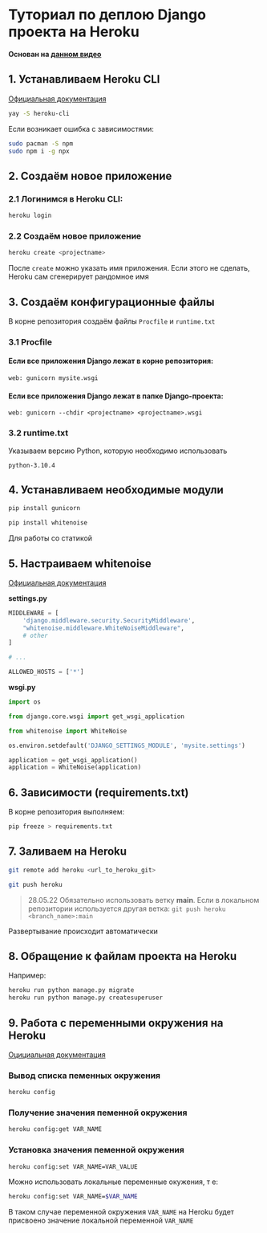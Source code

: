 # Туториал по деплою Django проекта на Heroku

**Основан на [данном видео](https://youtu.be/xnB0G1WxctM)**

## 1. Устанавливаем Heroku CLI

[Официальная документация](https://devcenter.heroku.com/articles/heroku-cli#install-the-heroku-cli)
```bash
yay -S heroku-cli
```
Если возникает ошибка с зависимостями:
```bash
sudo pacman -S npm
sudo npm i -g npx
```

## 2. Создаём новое приложение

### 2.1 Логинимся в Heroku CLI:
```bash
heroku login
```

### 2.2 Создаём новое приложение
```bash
heroku create <projectname>
```
После `create` можно указать имя приложения. Если этого не сделать, Нeroku сам сгенерирует рандомное имя

## 3. Создаём конфигурационные файлы

В корне репозитория создаём файлы `Procfile` и `runtime.txt`

### 3.1 Procfile

#### Если все приложения Django лежат в корне репозитория:
```
web: gunicorn mysite.wsgi
```

#### Если все приложения Django лежат в папке Django-проекта:
```
web: gunicorn --chdir <projectname> <projectname>.wsgi
```

### 3.2 runtime.txt
Указываем версию Python, которую необходимо использовать
```
python-3.10.4
```

## 4. Устанавливаем необходимые модули

```bash
pip install gunicorn
```

```bash
pip install whitenoise
```
Для работы со статикой

## 5. Настраиваем whitenoise

[Официальная документация](https://whitenoise.evans.io/en/stable/)

**settings.py**
```python
MIDDLEWARE = [
    'django.middleware.security.SecurityMiddleware',
    "whitenoise.middleware.WhiteNoiseMiddleware",
    # other
]

# ...

ALLOWED_HOSTS = ['*']
```

**wsgi.py**
```python
import os

from django.core.wsgi import get_wsgi_application

from whitenoise import WhiteNoise

os.environ.setdefault('DJANGO_SETTINGS_MODULE', 'mysite.settings')

application = get_wsgi_application()
application = WhiteNoise(application)
```

## 6. Зависимости (requirements.txt)

В корне репозитория выполняем:
```bash
pip freeze > requirements.txt
```

## 7. Заливаем на Heroku
```bash
git remote add heroku <url_to_heroku_git>
```

```bash
git push heroku
```

> 28.05.22 Обязательно использовать ветку **main**. Если в локальном репозитории используется другая ветка: `git push heroku <branch_name>:main`

Развертывание происходит автоматически

## 8. Обращение к файлам проекта на Heroku
Например:
```bash
heroku run python manage.py migrate
heroku run python manage.py createsuperuser
```

## 9. Работа с переменными окружения на Heroku
[Оцициальная документация](https://devcenter.heroku.com/articles/config-vars#setting-up-config-vars-for-a-deployed-application)

### Вывод списка пеменных окружения
```bash
heroku config
```

### Получение значения пеменной окружения
```bash
heroku config:get VAR_NAME
```

### Установка значения пеменной окружения
```bash
heroku config:set VAR_NAME=VAR_VALUE
```

Можно использовать локальные переменные окужения, т е:
```bash
heroku config:set VAR_NAME=$VAR_NAME
```
В таком случае переменной окружения `VAR_NAME` на Heroku будет присвоено значение локальной переменной `VAR_NAME`
